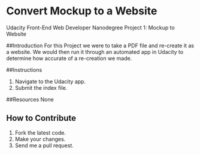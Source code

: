 Convert Mockup to a Website
==

Udacity Front-End Web Developer Nanodegree Project 1: Mockup to Website

##Introduction
For this Project we were to take a PDF file and re-create it as a website. We would then run it through an automated app in Udacity to determine how accurate of a re-creation we made.

##Instructions
1. Navigate to the Udacity app.
2. Submit the index file.

##Resources
None

## How to Contribute
1. Fork the latest code.
2. Make your changes.
3. Send me a pull request.

